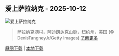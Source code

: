 ## 爱上萨拉纳克 - 2025-10-12
![爱上萨拉纳克](https://cn.bing.com/th?id=OHR.SaranacLake_ZH-CN0224689397_UHD.jpg&rf=LaDigue_UHD.jpg&pid=hp&w=3840&h=2160&rs=1&c=4)

> 萨拉纳克湖村，阿迪朗达克山脉，纽约州，美国 (© DenisTangneyJr/Getty Images)
> [了解更多](https://www.bing.com/search?q=%E8%90%A8%E6%8B%89%E7%BA%B3%E5%85%8B%E6%B9%96%E6%9D%91&form=hpcapt&mkt=zh-cn)

[原图下载](https://cn.bing.com/th?id=OHR.SaranacLake_ZH-CN0224689397_UHD.jpg&rf=LaDigue_UHD.jpg&pid=hp&w=3840&h=2160&rs=1&c=4) | [本地下载](images/2025/10/2025-10-12.jpg)

